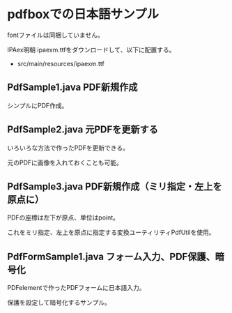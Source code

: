 # pdfboxでの日本語サンプル

fontファイルは同梱していません。

IPAex明朝 ipaexm.ttfをダウンロードして、以下に配置する。
- src/main/resources/ipaexm.ttf

## PdfSample1.java PDF新規作成

シンプルにPDF作成。

## PdfSample2.java 元PDFを更新する

いろいろな方法で作ったPDFを更新できる。

元のPDFに画像を入れておくことも可能。

## PdfSample3.java PDF新規作成（ミリ指定・左上を原点に）

PDFの座標は左下が原点、単位はpoint。

これをミリ指定、左上を原点に指定する変換ユーティリティPdfUtilを使用。

## PdfFormSample1.java フォーム入力、PDF保護、暗号化

PDFelementで作ったPDFフォームに日本語入力。

保護を設定して暗号化するサンプル。

